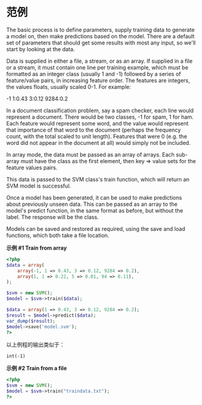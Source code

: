 范例
====

The basic process is to define parameters, supply training data to
generate a model on, then make predictions based on the model. There are
a default set of parameters that should get some results with most any
input, so we'll start by looking at the data.

Data is supplied in either a file, a stream, or as an array. If supplied
in a file or a stream, it must contain one line per training example,
which must be formatted as an integer class (usually 1 and -1) followed
by a series of feature/value pairs, in increasing feature order. The
features are integers, the values floats, usually scaled 0-1. For
example:

-1 1:0.43 3:0.12 9284:0.2

In a document classification problem, say a spam checker, each line
would represent a document. There would be two classes, -1 for spam, 1
for ham. Each feature would represent some word, and the value would
represent that importance of that word to the document (perhaps the
frequency count, with the total scaled to unit length). Features that
were 0 (e.g. the word did not appear in the document at all) would
simply not be included.

In array mode, the data must be passed as an array of arrays. Each
sub-array must have the class as the first element, then key =\> value
sets for the feature values pairs.

This data is passed to the SVM class's train function, which will return
an SVM model is successful.

Once a model has been generated, it can be used to make predictions
about previously unseen data. This can be passed as an array to the
model's predict function, in the same format as before, but without the
label. The response will be the class.

Models can be saved and restored as required, using the save and load
functions, which both take a file location.

**示例 \#1 Train from array**

``` php
<?php
$data = array(
    array(-1, 1 => 0.43, 3 => 0.12, 9284 => 0.2),
    array(1, 1 => 0.22, 5 => 0.01, 94 => 0.11),
);

$svm = new SVM();
$model = $svm->train($data);

$data = array(1 => 0.43, 3 => 0.12, 9284 => 0.2);
$result = $model->predict($data);
var_dump($result);
$model->save('model.svm');
?>
```

以上例程的输出类似于：

    int(-1)

**示例 \#2 Train from a file**

``` php
<?php
$svm = new SVM();
$model = $svm->train("traindata.txt");
?>
```
